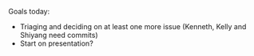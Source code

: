 Goals today: 
- Triaging and deciding on at least one more issue (Kenneth, Kelly and Shiyang need commits)
- Start on presentation?

